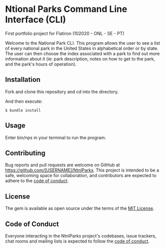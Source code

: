 # Ntional Parks Command Line Interface (CLI)
First portfolio project for Flatiron (102020 - ONL - SE - PT)

Welcome to the National Park CLI. This program allows the user to see a list of every national park in the United States in alphabetical order or by state. The user can then choose the index associated with a park to find out more information about it (ie: park description, notes on how to get to the park, and the park's hours of operation).

## Installation
Fork and clone this repository and cd into the directory.

And then execute:

    $ bundle install

## Usage
Enter bin/nps in your terminal to run the program.

## Contributing
Bug reports and pull requests are welcome on GitHub at https://github.com/[USERNAME]/NtnlParks. This project is intended to be a safe, welcoming space for collaboration, and contributors are expected to adhere to the [code of conduct](https://github.com/[USERNAME]/NtnlParks/blob/master/CODE_OF_CONDUCT.md).

## License
The gem is available as open source under the terms of the [MIT License](https://opensource.org/licenses/MIT).

## Code of Conduct
Everyone interacting in the NtnlParks project's codebases, issue trackers, chat rooms and mailing lists is expected to follow the [code of conduct](https://github.com/[USERNAME]/NtnlParks/blob/master/CODE_OF_CONDUCT.md).
